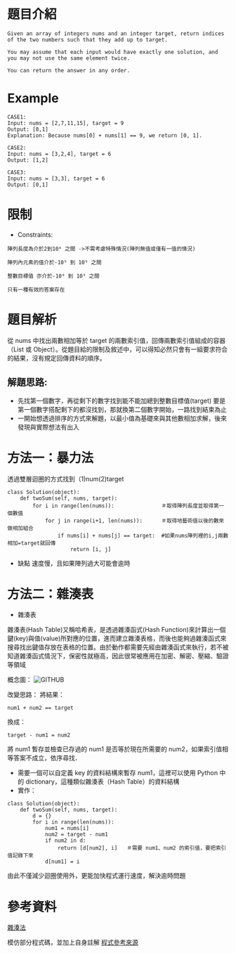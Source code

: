 # 題目介紹
```
Given an array of integers nums and an integer target, return indices of the two numbers such that they add up to target.

You may assume that each input would have exactly one solution, and you may not use the same element twice.

You can return the answer in any order.
```
# Example
```
CASE1:
Input: nums = [2,7,11,15], target = 9
Output: [0,1]
Explanation: Because nums[0] + nums[1] == 9, we return [0, 1].

CASE2:
Input: nums = [3,2,4], target = 6
Output: [1,2]

CASE3:
Input: nums = [3,3], target = 6
Output: [0,1]
```
# 限制
* Constraints:
```
陣列長度為介於2到10⁴ 之間 ->不需考慮特殊情況(陣列無值或僅有一值的情況)

陣列內元素的值介於-10⁹ 到 10⁹ 之間

整數目標值 亦介於-10⁹ 到 10⁹ 之間

只有一種有效的答案存在
```

# 題目解析
從 nums 中找出兩數相加等於 target 的兩數索引值，回傳兩數索引值組成的容器（List 或 Object）。從題目給的限制及敘述中，可以得知必然只會有一組要求符合的結果，沒有規定回傳資料的順序。
## 解題思路:
* 先找第一個數字，再從剩下的數字找到能不能加總到整數目標值(target)
要是第一個數字搭配剩下的都沒找到，那就換第二個數字開始，一路找到結束為止
* 一開始想透過排序的方式來解題，以最小值為基礎來與其他數相加求解，後來發現與實際想法有出入
# 方法一：暴力法
透過雙層迴圈的方式找到（1)num(2)target 
```
class Solution(object):
    def twoSum(self, nums, target):
        for i in range(len(nums)):               ＃取得陣列長度並取得第一個數值  
            for j in range(i+1, len(nums)):      ＃取得地藝術值以後的數來做相加組合
                if nums[i] + nums[j] == target:  #如果nums陣列裡的i,j兩數相加=target就回傳
                    return [i, j]
```
* 缺點
速度慢，且如果陣列過大可能會逾時
# 方法二：雜湊表
* 雜湊表

雜湊表(Hash Table)又稱哈希表，是透過雜湊函式(Hash Function)來計算出一個鍵(key)與值(value)所對應的位置，進而建立雜湊表格，而後也能夠過雜湊函式來搜尋找出鍵值存放在表格的位置。由於動作都需要先經由雜湊函式來執行，若不被知道雜湊函式情況下，保密性就極高，因此很常被應用在加密、解密、壓縮、驗證等領域

概念圖：
![GITHUB]( https://ithelp.ithome.com.tw/upload/images/20210917/20121027auspOHzYk5.jpg "雜湊表")

改變思路：
將結果：
```
num1 + num2 == target
```
換成：
```
target - num1 = num2
```
將 num1 暫存並檢查已存過的 num1 是否等於現在所需要的 num2，如果索引值相等答案不成立，依序尋找．

* 需要一個可以自定義 key 的資料結構來暫存 num1，這裡可以使用 Python 中的 dictionary，這種類似雜湊表（Hash Table）的資料結構
* 實作：
```
class Solution(object):
    def twoSum(self, nums, target):
        d = {}
        for i in range(len(nums)):
            num1 = nums[i]
            num2 = target - num1
            if num2 in d:
                return [d[num2], i]   ＃需要 num1、num2 的索引值，要把索引值記錄下來
            d[num1] = i
```
由此不僅減少迴圈使用外，更能加快程式運行速度，解決逾時問題

# 參考資料
<a href="https://ithelp.ithome.com.tw/articles/10268077" title="Title">雜湊法</a>

模仿部分程式碼，並加上自身註解
<a href="https://zyrastory.com/coding/leetcode/leetcode-1-two-sum-解題思路及翻譯/" title="Title">程式參考來源</a>

